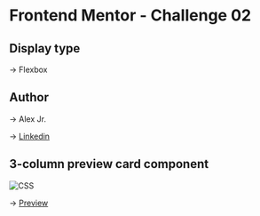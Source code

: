 # Frontend Mentor - Challenge 02


## Display type
→ Flexbox

## Author
→ Alex Jr.

→ [Linkedin](https://www.linkedin.com/in/alex-almeida-junior-96856b8b/)

##  3-column preview card component
![CSS](https://i.postimg.cc/FFxrTdsV/html-e-css.png)

→ [Preview](https://alex-almeidajr.github.io/frontend-challenge-02/)

